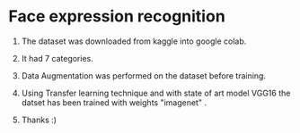 # Face expression recognition

1) The dataset was downloaded from kaggle into google colab. 

2) It  had 7 categories.

3) Data Augmentation was performed on the dataset before training.

4) Using Transfer learning technique and with state of art model VGG16 the datset has been trained with weights "imagenet" .

5) Thanks :)
